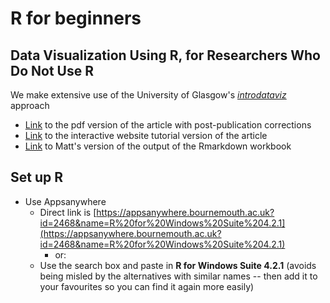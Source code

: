 # R for beginners

<!--[Link](https://github.com/mjgreen/workbook/archive/refs/heads/main.zip) to download this repository as a zip file-->
## Data Visualization Using R, for Researchers Who Do Not Use R

We make extensive use of the University of Glasgow's [_introdataviz_](https://doi.org/10.1177/25152459221074654) approach
<!--, _Data Visualization Using R, for Researchers Who Do Not Use R_ [(Nordmann et al., 2022)](https://doi.org/10.1177/25152459221074654)-->

* [Link](https://osf.io/5e64r) to the pdf version of the article with post-publication corrections 
* [Link](https://psyteachr.github.io/introdataviz/index.html) to the interactive website tutorial version of the article
* [Link](https://mjgreen.github.io/workbook/workbook-mjg.html) to Matt's version of the output of the Rmarkdown workbook

## Set up R

* Use Appsanywhere
  * Direct link is [https://appsanywhere.bournemouth.ac.uk?id=2468&name=R%20for%20Windows%20Suite%204.2.1](https://appsanywhere.bournemouth.ac.uk?id=2468&name=R%20for%20Windows%20Suite%204.2.1)
    * or:
  * Use the search box and paste in __R for Windows Suite 4.2.1__ (avoids being misled by the alternatives with similar names -- then add it to your favourites so you can find it again more easily)
  


